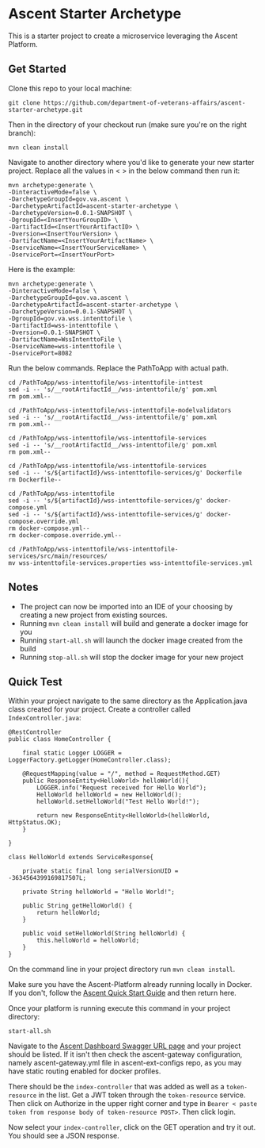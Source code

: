 # Ascent Starter Archetype

This is a starter project to create a microservice leveraging the Ascent Platform. 

## Get Started

Clone this repo to your local machine:

`git clone https://github.com/department-of-veterans-affairs/ascent-starter-archetype.git`

Then in the directory of your checkout run (make sure you're on the right branch):

`mvn clean install`

Navigate to another directory where you'd like to generate your new starter project. Replace all the values in < > in the below command then run it:


    mvn archetype:generate \
    -DinteractiveMode=false \
    -DarchetypeGroupId=gov.va.ascent \
    -DarchetypeArtifactId=ascent-starter-archetype \
    -DarchetypeVersion=0.0.1-SNAPSHOT \
    -DgroupId=<InsertYourGroupID> \
    -DartifactId=<InsertYourArtifactID> \
    -Dversion=<InsertYourVersion> \
    -DartifactName=<InsertYourArtifactName> \
    -DserviceName=<InsertYourServiceName> \
    -DservicePort=<InsertYourPort>  

Here is the example:

    mvn archetype:generate \
    -DinteractiveMode=false \
    -DarchetypeGroupId=gov.va.ascent \
    -DarchetypeArtifactId=ascent-starter-archetype \
    -DarchetypeVersion=0.0.1-SNAPSHOT \
    -DgroupId=gov.va.wss.intenttofile \
    -DartifactId=wss-intenttofile \
    -Dversion=0.0.1-SNAPSHOT \
    -DartifactName=WssIntenttoFile \
    -DserviceName=wss-intenttofile \
    -DservicePort=8082

Run the below commands. Replace the PathToApp with actual path.

    cd /PathToApp/wss-intenttofile/wss-intenttofile-inttest
    sed -i -- 's/__rootArtifactId__/wss-intenttofile/g' pom.xml
    rm pom.xml--

    cd /PathToApp/wss-intenttofile/wss-intenttofile-modelvalidators
    sed -i -- 's/__rootArtifactId__/wss-intenttofile/g' pom.xml
    rm pom.xml--

    cd /PathToApp/wss-intenttofile/wss-intenttofile-services
    sed -i -- 's/__rootArtifactId__/wss-intenttofile/g' pom.xml
    rm pom.xml--

    cd /PathToApp/wss-intenttofile/wss-intenttofile-services
    sed -i -- 's/${artifactId}/wss-intenttofile-services/g' Dockerfile
    rm Dockerfile--

    cd /PathToApp/wss-intenttofile
    sed -i -- 's/${artifactId}/wss-intenttofile-services/g' docker-compose.yml
    sed -i -- 's/${artifactId}/wss-intenttofile-services/g' docker-compose.override.yml
    rm docker-compose.yml--
    rm docker-compose.override.yml--

    cd /PathToApp/wss-intenttofile/wss-intenttofile-services/src/main/resources/
    mv wss-intenttofile-services.properties wss-intenttofile-services.yml    


 ## Notes

 - The project can now be imported into an IDE of your choosing by creating a new project from existing sources. 
 - Running `mvn clean install` will build and generate a docker image for you
 - Running `start-all.sh` will launch the docker image created from the build
 - Running `stop-all.sh` will stop the docker image for your new project

 ## Quick Test

 Within your project navigate to the same directory as the Application.java class created for your project. Create a controller called `IndexController.java`:

    @RestController
    public class HomeController {
    
        final static Logger LOGGER = LoggerFactory.getLogger(HomeController.class);
    
        @RequestMapping(value = "/", method = RequestMethod.GET)
        public ResponseEntity<HelloWorld> helloWorld(){
            LOGGER.info("Request received for Hello World");
            HelloWorld helloWorld = new HelloWorld();
            helloWorld.setHelloWorld("Test Hello World!");
    
            return new ResponseEntity<HelloWorld>(helloWorld, HttpStatus.OK);
        }
    
    }
    
    class HelloWorld extends ServiceResponse{
        
        private static final long serialVersionUID = -3634564399169817507L;
    
        private String helloWorld = "Hello World!";
    
        public String getHelloWorld() {
            return helloWorld;
        }
    
        public void setHelloWorld(String helloWorld) {
            this.helloWorld = helloWorld;
        }
    }
     
On the command line in your project directory run `mvn clean install`. 

Make sure you have the Ascent-Platform already running locally in Docker. If you don't, follow the [Ascent Quick Start Guide](https://github.com/department-of-veterans-affairs/ascent-platform/wiki/Ascent-Quick-Start-Guide) and then return here.

Once your platform is running execute this command in your project directory:

`start-all.sh`

Navigate to the [Ascent Dashboard Swagger URL page](http://ascent-dashboard:8763/swagger-dash) and your project should be listed. If it isn't then check the ascent-gateway configuration, namely ascent-gateway.yml file in ascent-ext-configs repo, as you may have static routing enabled for docker profiles.

There should be the `index-controller` that was added as well as a `token-resource` in the list. Get a JWT token through the `token-resource` service. Then click on Authorize in the upper right corner and type in `Bearer < paste token from response body of token-resource POST>`. Then click login.

Now select your `index-controller`, click on the GET operation and try it out. You should see a JSON response. 
